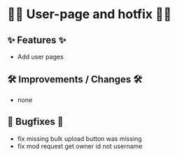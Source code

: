 # 👷‍♀️ User-page and hotfix 🧑‍💼

## ✨ Features ✨ 

* Add user pages

## 🛠️ Improvements / Changes 🛠️

* none

## 🐛 Bugfixes 🐛
* fix missing bulk upload button was missing
* fix mod request get owner id not username